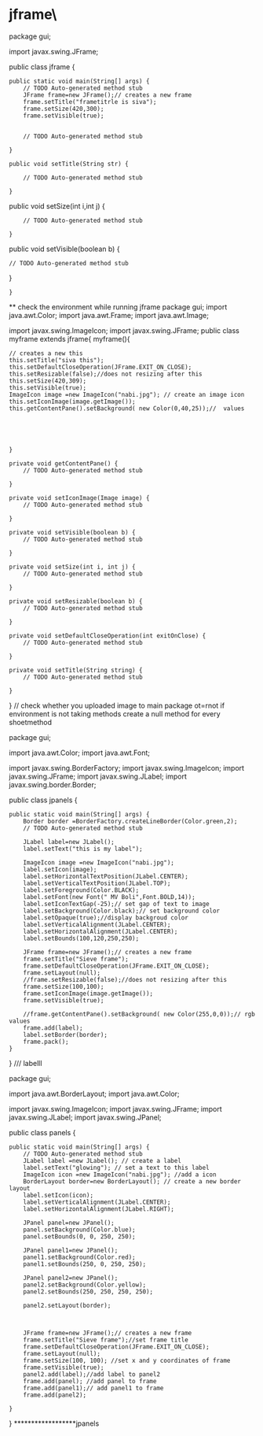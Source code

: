 # jframe\
package gui;

import javax.swing.JFrame;

public class jframe {

	public static void main(String[] args) {
		// TODO Auto-generated method stub
		JFrame frame=new JFrame();// creates a new frame
		frame.setTitle("frametitrle is siva");
		frame.setSize(420,300);
		frame.setVisible(true);
		
		
		// TODO Auto-generated method stub

	}

	public void setTitle(String str) {
		
		// TODO Auto-generated method stub
		
	}
public void setSize(int i,int j) {
		
		// TODO Auto-generated method stub
		
	}
public void setVisible(boolean b) {
	
	// TODO Auto-generated method stub
	
}


	}

** check the environment while running jframe
package gui;
import java.awt.Color;
import java.awt.Frame;
import java.awt.Image;

import javax.swing.ImageIcon;
import javax.swing.JFrame;
public class myframe extends jframe{
	myframe(){
		
	// creates a new this
	this.setTitle("siva this");
	this.setDefaultCloseOperation(JFrame.EXIT_ON_CLOSE);
	this.setResizable(false);//does not resizing after this
	this.setSize(420,309);
	this.setVisible(true);
	ImageIcon image =new ImageIcon("nabi.jpg"); // create an image icon
	this.setIconImage(image.getImage());
	this.getContentPane().setBackground( new Color(0,40,25));//  values
	
	
	


	}

	private void getContentPane() {
		// TODO Auto-generated method stub
		
	}

	private void setIconImage(Image image) {
		// TODO Auto-generated method stub
		
	}

	private void setVisible(boolean b) {
		// TODO Auto-generated method stub
		
	}

	private void setSize(int i, int j) {
		// TODO Auto-generated method stub
		
	}

	private void setResizable(boolean b) {
		// TODO Auto-generated method stub
		
	}

	private void setDefaultCloseOperation(int exitOnClose) {
		// TODO Auto-generated method stub
		
	}

	private void setTitle(String string) {
		// TODO Auto-generated method stub
		
	}

}
// check whether you uploaded image to main package ot=rnot 
if environment is not taking methods create a null method for every shoetmethod

package gui;

import java.awt.Color;
import java.awt.Font;

import javax.swing.BorderFactory;
import javax.swing.ImageIcon;
import javax.swing.JFrame;
import javax.swing.JLabel;
import javax.swing.border.Border;


public class jpanels {

	public static void main(String[] args) {
		Border border =BorderFactory.createLineBorder(Color.green,2);
		// TODO Auto-generated method stub
		
		JLabel label=new JLabel();
		label.setText("this is my label");
		
		ImageIcon image =new ImageIcon("nabi.jpg");
		label.setIcon(image);
		label.setHorizontalTextPosition(JLabel.CENTER);
		label.setVerticalTextPosition(JLabel.TOP);
		label.setForeground(Color.BLACK);
		label.setFont(new Font(" MV Boli",Font.BOLD,14));
		label.setIconTextGap(-25);// set gap of text to image 
		label.setBackground(Color.black);// set background color
		label.setOpaque(true);//display backgroud color
		label.setVerticalAlignment(JLabel.CENTER);
		label.setHorizontalAlignment(JLabel.CENTER);
		label.setBounds(100,120,250,250); 
		
		JFrame frame=new JFrame();// creates a new frame
		frame.setTitle("Sieve frame");
		frame.setDefaultCloseOperation(JFrame.EXIT_ON_CLOSE);
		frame.setLayout(null);
		//frame.setResizable(false);//does not resizing after this
		frame.setSize(100,100);
		frame.setIconImage(image.getImage());
		frame.setVisible(true);
		
		//frame.getContentPane().setBackground( new Color(255,0,0));// rgb values
		frame.add(label);
		label.setBorder(border);
		frame.pack();
	}

}
/// labelll


package gui;

import java.awt.BorderLayout;
import java.awt.Color;

import javax.swing.ImageIcon;
import javax.swing.JFrame;
import javax.swing.JLabel;
import javax.swing.JPanel;

public class panels {

	public static void main(String[] args) {
		// TODO Auto-generated method stub
		JLabel label =new JLabel(); // create a label 
		label.setText("glowing"); // set a text to this label
		ImageIcon icon =new ImageIcon("nabi.jpg"); //add a icon
		BorderLayout border=new BorderLayout(); // create a new border layout
		label.setIcon(icon);
		label.setVerticalAlignment(JLabel.CENTER);
		label.setHorizontalAlignment(JLabel.RIGHT);
		
		JPanel panel=new JPanel();
		panel.setBackground(Color.blue);
		panel.setBounds(0, 0, 250, 250);
		
		JPanel panel1=new JPanel();
		panel1.setBackground(Color.red);
		panel1.setBounds(250, 0, 250, 250);
		
		JPanel panel2=new JPanel();
		panel2.setBackground(Color.yellow);
		panel2.setBounds(250, 250, 250, 250);
		
		panel2.setLayout(border);
		 
		
		
		JFrame frame=new JFrame();// creates a new frame
		frame.setTitle("Sieve frame");//set frame title
		frame.setDefaultCloseOperation(JFrame.EXIT_ON_CLOSE);
		frame.setLayout(null);
		frame.setSize(100, 100); //set x and y coordinates of frame
		frame.setVisible(true);
		panel2.add(label);//add label to panel2
		frame.add(panel); //add panel to frame
		frame.add(panel1);// add panel1 to frame
		frame.add(panel2);
		
	}

}
******************jpanels
